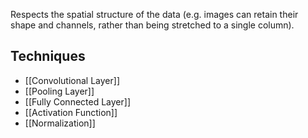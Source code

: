 Respects the spatial structure of the data (e.g. images can retain their shape and channels, rather than being stretched to a single column).

## Techniques

- [[Convolutional Layer]]
- [[Pooling Layer]]
- [[Fully Connected Layer]]
- [[Activation Function]]
- [[Normalization]]
